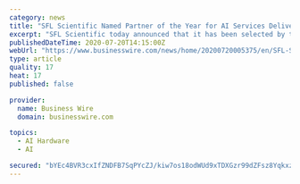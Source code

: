 ```yaml
---
category: news
title: "SFL Scientific Named Partner of the Year for AI Services Delivery by NVIDIA"
excerpt: "SFL Scientific today announced that it has been selected by the NVIDIA Partner Network (NPN) as the 2019 Service Delivery Partner of the Year 2019 for the Americas for the second year in a row. The NPN selected SFL Scientific for its AI consulting and development services,"
publishedDateTime: 2020-07-20T14:15:00Z
webUrl: "https://www.businesswire.com/news/home/20200720005375/en/SFL-Scientific-Named-Partner-Year-AI-Services"
type: article
quality: 17
heat: 17
published: false

provider:
  name: Business Wire
  domain: businesswire.com

topics:
  - AI Hardware
  - AI

secured: "bYEc4BVR3cxIfZNDFB7SqPYcZJ/kiw7os18odWUd9xTDXGzr99dZFsz8Yqkxz1dpF6FW8Dj/ruwwe6G6RVBGeQLPVzhshbuB5kz/sr2uBRW8QLxAM6XlO0p6rbWIUexpRZRA3esEEBbt/qxuehtRQIBxJk6KsaSUDIpKIkiGWG8OyJivqE89x3rALW/k/lqkLOHHparnPcBZcwW1qCPuCC3pR2s3Dvcj6o4mtkcaH4fdNIF3cRzoibpkEBS5fnUFNqTZY0NhzV+cHFzUm/G8AZizZ9IQevWmuDvfLO4MQw+YqTIJG3ORTraaghEDTTBoqd5xT4R9NnQKPY0cjMNh5w==;6Xb1Nun5BOdCLowmZkXy6w=="
---
```


